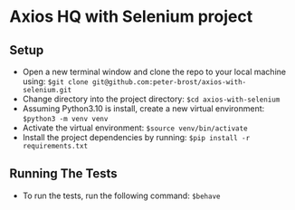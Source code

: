 # Axios HQ with Selenium project

## Setup
- Open a new terminal window and clone the repo to your local machine using: `$git clone git@github.com:peter-brost/axios-with-selenium.git`
- Change directory into the project directory: `$cd axios-with-selenium`
- Assuming Python3.10 is install, create a new virtual environment: `$python3 -m venv venv`
- Activate the virtual environment: `$source venv/bin/activate`
- Install the project dependencies by running: `$pip install -r requirements.txt`

## Running The Tests
- To run the tests, run the following command: `$behave`
